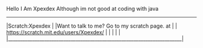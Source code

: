 Hello I Am Xpexdex Although im not good at coding with java

__________________________________________________________________________
|Scratch:Xpexdex                                                         |
|Want to talk to me? Go to my scratch page. at                           |
| https://scratch.mit.edu/users/Xpexdex/                                 |
|                                                                        |
|                                                                        |
|________________________________________________________________________|
